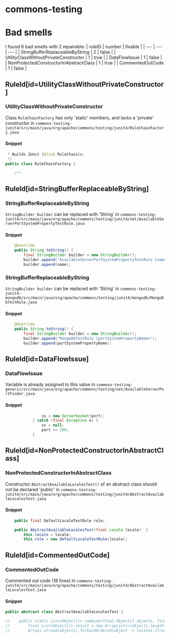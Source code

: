# commons-testing 
 
# Bad smells
I found 6 bad smells with 2 repairable:
| ruleID | number | fixable |
| --- | --- | --- |
| StringBufferReplaceableByString | 2 | false |
| UtilityClassWithoutPrivateConstructor | 1 | true |
| DataFlowIssue | 1 | false |
| NonProtectedConstructorInAbstractClass | 1 | true |
| CommentedOutCode | 1 | false |
## RuleId[id=UtilityClassWithoutPrivateConstructor]
### UtilityClassWithoutPrivateConstructor
Class `RuleChainFactory` has only 'static' members, and lacks a 'private' constructor
in `commons-testing-junit4/src/main/java/org/apache/commons/testing/junit4/RuleChainFactory.java`
#### Snippet
```java
 * Builds JUnit {@link RuleChain}s.
 */
public class RuleChainFactory {

    /**
```

## RuleId[id=StringBufferReplaceableByString]
### StringBufferReplaceableByString
`StringBuilder builder` can be replaced with 'String'
in `commons-testing-junit4/src/main/java/org/apache/commons/testing/junit4/net/AvailableServerPortSystemPropertyTestRule.java`
#### Snippet
```java
    @Override
    public String toString() {
        final StringBuilder builder = new StringBuilder();
        builder.append("AvailableServerPortSystemPropertyTestRule [name=");
        builder.append(name);
```

### StringBufferReplaceableByString
`StringBuilder builder` can be replaced with 'String'
in `commons-testing-junit4-mongodb/src/main/java/org/apache/commons/testing/junit4/mongodb/MongoDbTestRule.java`
#### Snippet
```java
    @Override
    public String toString() {
        final StringBuilder builder = new StringBuilder();
        builder.append("MongoDbTestRule [portSystemPropertyName=");
        builder.append(portSystemPropertyName);
```

## RuleId[id=DataFlowIssue]
### DataFlowIssue
Variable is already assigned to this value
in `commons-testing-generic/src/main/java/org/apache/commons/testing/net/AvailableServerPortFinder.java`
#### Snippet
```java
                ss = new ServerSocket(port);
            } catch (final Exception e) {
                ss = null;
                port += 200;
            }
```

## RuleId[id=NonProtectedConstructorInAbstractClass]
### NonProtectedConstructorInAbstractClass
Constructor `AbstractAvailableLocalesTest()` of an abstract class should not be declared 'public'
in `commons-testing-junit4/src/main/java/org/apache/commons/testing/junit4/AbstractAvailableLocalesTest.java`
#### Snippet
```java
    public final DefaultLocaleTestRule rule;

    public AbstractAvailableLocalesTest(final Locale locale)  {
        this.locale = locale;
        this.rule = new DefaultLocaleTestRule(locale);
```

## RuleId[id=CommentedOutCode]
### CommentedOutCode
Commented out code (18 lines)
in `commons-testing-junit4/src/main/java/org/apache/commons/testing/junit4/AbstractAvailableLocalesTest.java`
#### Snippet
```java
public abstract class AbstractAvailableLocalesTest {

//    public static List<Object[]> combine(final Object[] objects, final List<Locale> locales) {
//        final List<Object[]> result = new ArrayList<>(objects.length * locales.size());
//        Arrays.stream(objects).forEachOrdered(object -> locales.stream().forEachOrdered(locale -> result.add(new Object[] { object, locale })));
```

